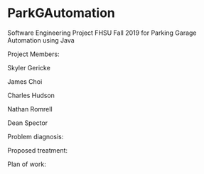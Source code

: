 # ParkGAutomation
Software Engineering Project FHSU Fall 2019 for Parking Garage Automation using Java

Project Members:

Skyler Gericke 

James Choi

Charles Hudson

Nathan Romrell

Dean Spector



Problem diagnosis:


Proposed treatment:


Plan of work: 

